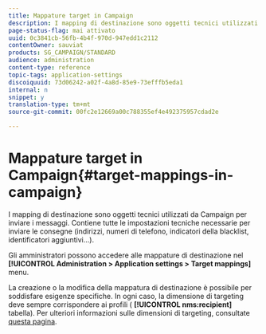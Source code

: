 ```yaml
---
title: Mappature target in Campaign
description: I mapping di destinazione sono oggetti tecnici utilizzati da Campaign per inviare i messaggi. Contengono tutte le impostazioni tecniche necessarie per inviare le consegne.
page-status-flag: mai attivato
uuid: 0c3841cb-56fb-4b4f-970d-947edd1c2112
contentOwner: sauviat
products: SG_CAMPAIGN/STANDARD
audience: administration
content-type: reference
topic-tags: application-settings
discoiquuid: 73d06242-a02f-4a8d-85e9-73efffb5eda1
internal: n
snippet: y
translation-type: tm+mt
source-git-commit: 00fc2e12669a00c788355ef4e492375957cdad2e

---
```



# Mappature target in Campaign{#target-mappings-in-campaign}

I mapping di destinazione sono oggetti tecnici utilizzati da Campaign per inviare i messaggi. Contiene tutte le impostazioni tecniche necessarie per inviare le consegne (indirizzi, numeri di telefono, indicatori della blacklist, identificatori aggiuntivi...).

Gli amministratori possono accedere alle mappature di destinazione nel **[!UICONTROL Administration > Application settings > Target mappings]** menu.

La creazione o la modifica della mappatura di destinazione è possibile per soddisfare esigenze specifiche. In ogni caso, la dimensione di targeting deve sempre corrispondere ai profili ( **[!UICONTROL nms:recipient]** tabella). Per ulteriori informazioni sulle dimensioni di targeting, consultate [questa pagina](../../automating/using/query.md#targeting-dimensions-and-resources).
